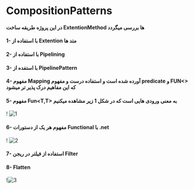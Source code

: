 # CompositionPatterns
#### در این پروژه طریقه ساخت ExtentionMethod ها بررسی میگردد 
#### 1- با استفاده از Extention متد ها 
#### 2- با استفاده از Pipelining
#### 3- با استفده از PipelinePattern

#### 4- مفهوم Mapping آورده شده است و استفاده درست و مفهوم predicate و FUN<> که این مفاهیم درک پذیر تر میشود 
#### 5- مفهوم Fun<T,T> به معنی ورودی هایی است که در شکل 1 زیر مشاهده میکنیم 
! ![1](https://github.com/Ramin9072/CompositionPatterns/assets/25898915/da398993-c0d1-44ab-bbbb-b6634628aaef) 
#### 6- مفهوم هر یک از دستورات Functional با .net 
! ![2](https://github.com/Ramin9072/CompositionPatterns/assets/25898915/2fc2cdf4-53c5-4454-b60a-9a5e1750014b) 
#### 7- استفاده از فیلتر در ریجن Filter
#### 8- Flatten 
!![3](https://github.com/Ramin9072/CompositionPatterns/assets/25898915/a31b35c2-8234-4a6a-8f32-1183128f8218)


